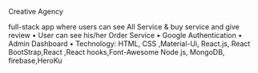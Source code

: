 Creative Agency

full-stack app where users can see All Service & buy service and give review
• User can see his/her Order Service
• Google Authentication • Admin Dashboard
• Technology: HTML, CSS ,Material-Ui, React.js, React BootStrap,React ,React
hooks,Font-Awesome Node js, MongoDB, firebase,HeroKu
